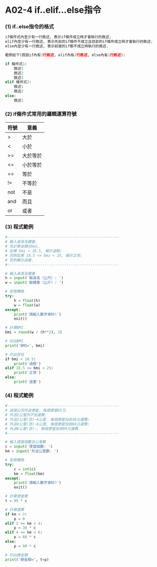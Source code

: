 # A02-4 if..elif...else指令


### (1) if..else指令的格式
``` python
if條件式內至少有一行敘述, 表示if條件成立時才會執行的敘述;
elif內至少有一行敘述, 表示先前的if條件不成立且目前的if條件成立時才會執行的敘述;
else內至少有一行敘述, 表示前面的if都不成立時執行的敘述.

範例如下(假設if內有3行敘述, elif內有2行敘述, else內有1行敘述):

if 條件式1:
    敘述1
    敘述2
    敘述3
elif 條件式2:
    敘述1
    敘述2
else:
    敘述1
```

### (2) if條件式常用的邏輯運算符號

| 符號 | 意義 |
|------|------|
| >    | 大於 |
| <    | 小於 |
| >=    | 大於等於 |
| <=    | 小於等於 |
| ==    | 等於 |
| !=    | 不等於 |
| not    | 不是 |
| and    | 而且 |
| or    | 或者 |


### (3) 程式範例
``` python
#---------------------------------------------------
# 輸入身高及體重,
# 先計算並顯示bmi.
# 如果 bmi < 18.5, 顯示過輕;
# 否則如果 18.5 <= bmi < 25, 顯示正常;
# 否則顯示過重.
#---------------------------------------------------

# 輸入身高及體重
h = input('輸身高（公尺）: ')
w = input('輸體重（公斤）: ')

# 型態轉換
try:
    h = float(h)
    w = float(w)
except:
    print('請輸入數字資料!')
    exit()

# 計算BMI
bmi = round(w / (h**2), 2)

# 印出BMI
print('BMI=', bmi)

# 印出評估
if bmi < 18.5:
    print('過輕')
elif 18.5 <= bmi < 25:
    print('正常')
else:
    print('過重')    
```


### (4) 程式範例
``` python
#---------------------------------------------------
# 這個公司外送便當, 每個便當95元.
# 外送2公里內不加運費;
# 外送2公里(含)~4公里, 每個便當加收30元運費;
# 外送4公里(含)~6公里, 每個便當加收60元運費;
# 外送6公里(含)~, 每個便當加收90元運費.
#---------------------------------------------------

# 輸入便當個數及公里數
c = input('便當個數: ')
km = input('外送公里數: ')

# 型態轉換
try:
    c = int(c)
    km = float(km)
except:
    print('請輸入數字資料!')
    exit()

# 計算便當費
t = 95 * c

# 計算運費
if km < 2:
    p = 0
elif 2 <= km < 4:
    p = 30 * c
elif 4 <= km < 6:
    p = 60 * c
else:
    p = 90 * c    

# 印出總金額
print('總金額=', t+p)   
```
